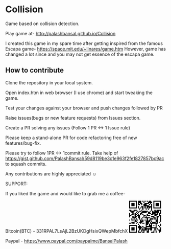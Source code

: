 # Collision
Game based on collision detection.

Play game at- http://palashbansal.github.io/Collision

I created this game in my spare time after getting inspired from the famous Escapa game- https://space.mit.edu/~linares/game.htm
However, game has changed a lot since and you may not get essence of the escapa game.

## How to contribute

Clone the repository in your local system.

Open index.htm in web browser (I use chrome) and start tweaking the game.

Test your changes against your browser and push changes followed by PR


Raise issues(bugs or new feature requests) from Issues section.

Create a PR solving any issues (Follow 1 PR <-> 1 Issue rule)

Please keep a stand-alone PR for code refactoring free of new features/bug-fix.

Please try to follow 1PR <-> 1commit rule. Take help of https://gist.github.com/PalashBansal/59d8119be3c1e963f2fe1827857bc9ac to squash commits.

Any contributions are highly appreciated ☺


SUPPORT:

If you liked the game and would like to grab me a coffee-

Bitcoin(BTC) - 331RPAL7LsAjL2BzUKDgHsixQWepMbfchX
<svg shape-rendering="crispEdges" height="100" width="100" viewBox="0 0 29 29"><path fill="#FFFFFF"></path><path fill="#000000" d="M0 0h7v1H0zM8 0h3v1H8zM12 0h1v1H12zM14 0h1v1H14zM16 0h1v1H16zM18 0h2v1H18zM22,0 h7v1H22zM0 1h1v1H0zM6 1h1v1H6zM8 1h3v1H8zM13 1h1v1H13zM17 1h4v1H17zM22 1h1v1H22zM28,1 h1v1H28zM0 2h1v1H0zM2 2h3v1H2zM6 2h1v1H6zM8 2h1v1H8zM10 2h2v1H10zM14 2h4v1H14zM19 2h1v1H19zM22 2h1v1H22zM24 2h3v1H24zM28,2 h1v1H28zM0 3h1v1H0zM2 3h3v1H2zM6 3h1v1H6zM8 3h2v1H8zM11 3h1v1H11zM13 3h3v1H13zM18 3h1v1H18zM20 3h1v1H20zM22 3h1v1H22zM24 3h3v1H24zM28,3 h1v1H28zM0 4h1v1H0zM2 4h3v1H2zM6 4h1v1H6zM13 4h5v1H13zM20 4h1v1H20zM22 4h1v1H22zM24 4h3v1H24zM28,4 h1v1H28zM0 5h1v1H0zM6 5h1v1H6zM8 5h1v1H8zM11 5h2v1H11zM14 5h1v1H14zM16 5h5v1H16zM22 5h1v1H22zM28,5 h1v1H28zM0 6h7v1H0zM8 6h1v1H8zM10 6h1v1H10zM12 6h1v1H12zM14 6h1v1H14zM16 6h1v1H16zM18 6h1v1H18zM20 6h1v1H20zM22,6 h7v1H22zM9 7h1v1H9zM12 7h1v1H12zM15 7h1v1H15zM17 7h1v1H17zM20 7h1v1H20zM0 8h2v1H0zM4 8h3v1H4zM11 8h1v1H11zM20 8h1v1H20zM23 8h1v1H23zM25,8 h4v1H25zM1 9h4v1H1zM7 9h1v1H7zM9 9h2v1H9zM12 9h5v1H12zM19 9h1v1H19zM21 9h1v1H21zM23 9h4v1H23zM28,9 h1v1H28zM2 10h2v1H2zM6 10h1v1H6zM8 10h1v1H8zM11 10h5v1H11zM17 10h2v1H17zM21 10h6v1H21zM28,10 h1v1H28zM0 11h1v1H0zM3 11h1v1H3zM5 11h1v1H5zM7 11h1v1H7zM10 11h2v1H10zM17 11h3v1H17zM21 11h3v1H21zM25 11h1v1H25zM27,11 h2v1H27zM0 12h1v1H0zM2 12h2v1H2zM5 12h2v1H5zM8 12h1v1H8zM10 12h1v1H10zM12 12h1v1H12zM16 12h1v1H16zM20 12h2v1H20zM23 12h3v1H23zM27 12h1v1H27zM0 13h2v1H0zM5 13h1v1H5zM7 13h3v1H7zM13 13h2v1H13zM16 13h3v1H16zM23 13h2v1H23zM27,13 h2v1H27zM0 14h1v1H0zM3 14h1v1H3zM5 14h2v1H5zM8 14h2v1H8zM13 14h1v1H13zM15 14h1v1H15zM20 14h3v1H20zM25 14h2v1H25zM28,14 h1v1H28zM3 15h3v1H3zM8 15h2v1H8zM12 15h1v1H12zM14 15h5v1H14zM22 15h2v1H22zM25 15h1v1H25zM28,15 h1v1H28zM2 16h1v1H2zM4 16h1v1H4zM6 16h1v1H6zM9 16h1v1H9zM11 16h1v1H11zM16 16h1v1H16zM19 16h3v1H19zM23 16h1v1H23zM25 16h1v1H25zM28,16 h1v1H28zM0 17h1v1H0zM2 17h2v1H2zM5 17h1v1H5zM7 17h1v1H7zM10 17h1v1H10zM12 17h1v1H12zM14 17h1v1H14zM16 17h1v1H16zM18 17h2v1H18zM24 17h2v1H24zM28,17 h1v1H28zM5 18h2v1H5zM10 18h3v1H10zM15 18h4v1H15zM20 18h1v1H20zM24 18h2v1H24zM28,18 h1v1H28zM2 19h3v1H2zM7 19h1v1H7zM9 19h3v1H9zM15 19h3v1H15zM19 19h1v1H19zM21 19h3v1H21zM25 19h1v1H25zM27 19h1v1H27zM0 20h2v1H0zM3 20h2v1H3zM6 20h1v1H6zM10 20h1v1H10zM12 20h2v1H12zM15 20h3v1H15zM19 20h7v1H19zM8 21h1v1H8zM15 21h2v1H15zM18 21h1v1H18zM20 21h1v1H20zM24 21h1v1H24zM28,21 h1v1H28zM0 22h7v1H0zM9 22h1v1H9zM15 22h1v1H15zM18 22h3v1H18zM22 22h1v1H22zM24 22h1v1H24zM26 22h1v1H26zM28,22 h1v1H28zM0 23h1v1H0zM6 23h1v1H6zM8 23h3v1H8zM12 23h1v1H12zM15 23h6v1H15zM24 23h1v1H24zM27 23h1v1H27zM0 24h1v1H0zM2 24h3v1H2zM6 24h1v1H6zM8 24h4v1H8zM13 24h3v1H13zM19 24h6v1H19zM28,24 h1v1H28zM0 25h1v1H0zM2 25h3v1H2zM6 25h1v1H6zM9 25h2v1H9zM12 25h1v1H12zM14 25h7v1H14zM23 25h1v1H23zM25 25h1v1H25zM28,25 h1v1H28zM0 26h1v1H0zM2 26h3v1H2zM6 26h1v1H6zM9 26h1v1H9zM11 26h5v1H11zM17 26h1v1H17zM19 26h2v1H19zM23 26h1v1H23zM26,26 h3v1H26zM0 27h1v1H0zM6 27h1v1H6zM8 27h1v1H8zM11 27h1v1H11zM13 27h1v1H13zM16 27h2v1H16zM22 27h1v1H22zM24 27h1v1H24zM27,27 h2v1H27zM0 28h7v1H0zM8 28h3v1H8zM12 28h2v1H12zM16 28h2v1H16zM20 28h3v1H20zM24 28h1v1H24zM27 28h1v1H27z"></path></svg>

Paypal - https://www.paypal.com/paypalme/BansalPalash
